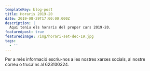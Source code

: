 ```yaml
---
templateKey: blog-post
title: Horaris 2019-20
date: 2019-08-29T17:00:00.000Z
description: |
  Aquí teniu els horaris del proper curs 2019-20.
featuredpost: true
featuredimage: /img/horari-set-dec-19.jpg
tags:
  - ''
---
```

Per a més informació escriu-nos a les nostres xarxes socials, al nostre correu o truca'ns al 623100324.
